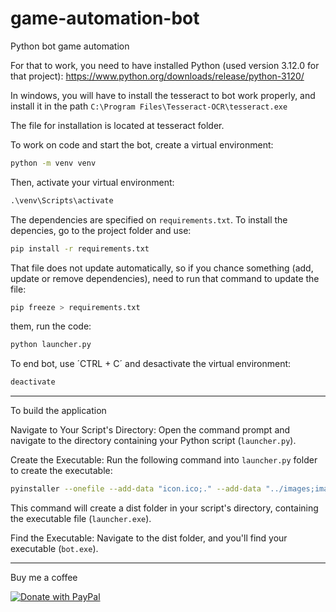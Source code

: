 # game-automation-bot

Python bot game automation

For that to work, you need to have installed Python (used version 3.12.0 for that project): https://www.python.org/downloads/release/python-3120/

In windows, you will have to install the tesseract to bot work properly, and install it in the path `C:\Program Files\Tesseract-OCR\tesseract.exe`

The file for installation is located at tesseract folder.

To work on code and start the bot, create a virtual environment:

```sh
python -m venv venv
```

Then, activate your virtual environment:

```py
.\venv\Scripts\activate
```

The dependencies are specified on `requirements.txt`.
To install the depencies, go to the project folder and use:

```sh
pip install -r requirements.txt
```

That file does not update automatically, so if you chance something (add, update or remove dependencies), need to run that command to update the file:

```sh
pip freeze > requirements.txt
```

them, run the code:

```sh
python launcher.py
```

To end bot, use ´CTRL + C´ and desactivate the virtual environment:

```sh
deactivate
```

---

To build the application

Navigate to Your Script's Directory:
Open the command prompt and navigate to the directory containing your Python script (`launcher.py`).

Create the Executable:
Run the following command into `launcher.py` folder to create the executable:

```sh
pyinstaller --onefile --add-data "icon.ico;." --add-data "../images;images" launcher.py
```

This command will create a dist folder in your script's directory, containing the executable file (`launcher.exe`).

Find the Executable:
Navigate to the dist folder, and you'll find your executable (`bot.exe`).

---
Buy me a coffee

[![Donate with PayPal](https://www.paypalobjects.com/en_US/i/btn/btn_donate_LG.gif)](https://www.paypal.com/donate?hosted_button_id=23PAVC8AMJGYW)
